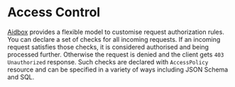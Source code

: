 # Access Control

[Aidbox](https://www.health-samurai.io/aidbox) provides a flexible model to customise request authorization rules. You can declare a set of checks for all incoming requests. If an incoming request satisfies those checks, it is considered authorised and being processed further. Otherwise the request is denied and the client gets `403 Unauthorized` response. Such checks are declared with `AccessPolicy` resource and can be specified in a variety of ways including JSON Schema and SQL.
